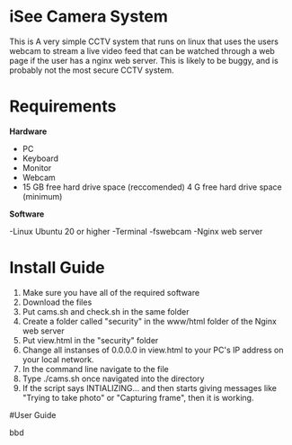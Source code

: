 # iSee Camera System 
This is A very simple CCTV system that runs on linux that uses the users webcam to stream a live video feed that can be watched through a web page if the user has a nginx web server. This is likely to be buggy, and is probably not the most secure CCTV system.

# Requirements
**Hardware**
- PC
- Keyboard
- Monitor
- Webcam
- 15 GB free hard drive space (reccomended) 4 G free hard drive space (minimum)

**Software**
  
-Linux Ubuntu 20 or higher
-Terminal
-fswebcam
-Nginx web server

# Install Guide

1. Make sure you have all of the required software
2. Download the files
3. Put cams.sh and check.sh in the same folder
4. Create a folder called "security" in the www/html folder of the Nginx web server
5. Put view.html in the "security" folder
6. Change all instanses of 0.0.0.0 in view.html to your PC's IP address on your local network.
7. In the command line navigate to the file
8. Type ./cams.sh once navigated into the directory
9. If the script says INTIALIZING... and then starts giving messages like "Trying to take photo" or "Capturing frame", then it is working.

#User Guide

bbd
